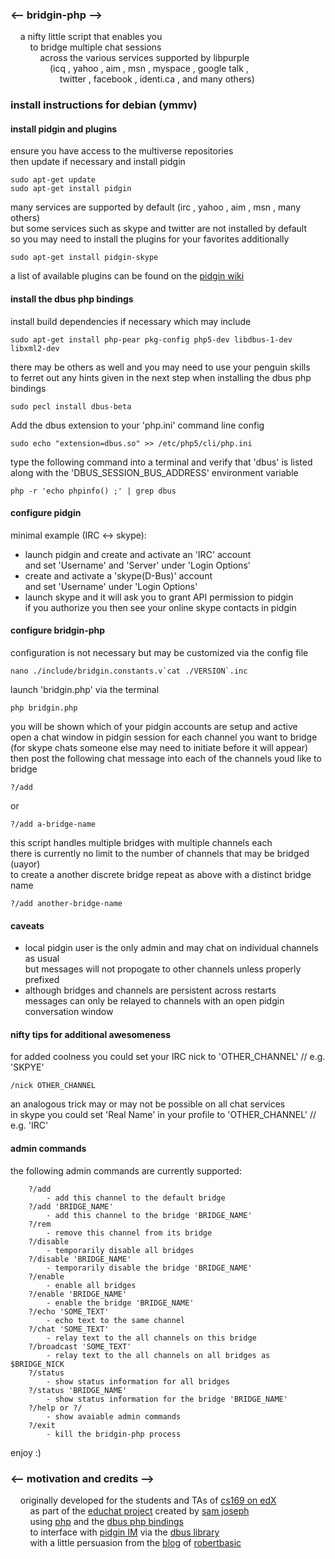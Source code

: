 ### <-- bridgin-php -->

&nbsp;&nbsp;&nbsp;&nbsp;a nifty little script that enables you  
&nbsp;&nbsp;&nbsp;&nbsp;&nbsp;&nbsp;&nbsp;&nbsp;to bridge multiple chat sessions  
&nbsp;&nbsp;&nbsp;&nbsp;&nbsp;&nbsp;&nbsp;&nbsp;&nbsp;&nbsp;&nbsp;&nbsp;across the various services supported by libpurple  
&nbsp;&nbsp;&nbsp;&nbsp;&nbsp;&nbsp;&nbsp;&nbsp;&nbsp;&nbsp;&nbsp;&nbsp;&nbsp;&nbsp;&nbsp;&nbsp;(icq , yahoo , aim , msn , myspace , google talk ,  
&nbsp;&nbsp;&nbsp;&nbsp;&nbsp;&nbsp;&nbsp;&nbsp;&nbsp;&nbsp;&nbsp;&nbsp;&nbsp;&nbsp;&nbsp;&nbsp;&nbsp;&nbsp;&nbsp;&nbsp;twitter , facebook , identi.ca , and many others)  

  
### install instructions for debian (ymmv)
  
  
#### install pidgin and plugins

ensure you have access to the multiverse repositories  
then update if necessary and install pidgin

    sudo apt-get update
    sudo apt-get install pidgin

many services are supported by default (irc , yahoo , aim , msn , many others)  
but some services such as skype and twitter are not installed by default  
so you may need to install the plugins for your favorites additionally

    sudo apt-get install pidgin-skype

a list of available plugins can be found on the [pidgin wiki](https://developer.pidgin.im/wiki/ThirdPartyPlugins)  
  
  
#### install the dbus php bindings

install build dependencies if necessary which may include

    sudo apt-get install php-pear pkg-config php5-dev libdbus-1-dev libxml2-dev

there may be others as well and you may need to use your penguin skills  
to ferret out any hints given in the next step when installing the dbus php bindings

    sudo pecl install dbus-beta

Add the dbus extension to your 'php.ini' command line config

    sudo echo "extension=dbus.so" >> /etc/php5/cli/php.ini

type the following command into a terminal and verify that 'dbus' is listed  
along with the 'DBUS_SESSION_BUS_ADDRESS' environment variable

    php -r 'echo phpinfo() ;' | grep dbus
  
  
#### configure pidgin

minimal example (IRC <-> skype):
* launch pidgin and create and activate an 'IRC' account  
and set 'Username' and 'Server' under 'Login Options'  
* create and activate a 'skype(D-Bus)' account  
and set 'Username' under 'Login Options'  
* launch skype and it will ask you to grant API permission to pidgin  
if you authorize you then see your online skype contacts in pidgin
  
  
#### configure bridgin-php

configuration is not necessary but may be customized via the config file

    nano ./include/bridgin.constants.v`cat ./VERSION`.inc

launch 'bridgin.php' via the terminal

    php bridgin.php

you will be shown which of your pidgin accounts are setup and active  
open a chat window in pidgin session for each channel you want to bridge  
(for skype chats someone else may need to initiate before it will appear)  
then post the following chat message into each of the channels youd like to bridge

    ?/add
or

    ?/add a-bridge-name

this script handles multiple bridges with multiple channels each  
there is currently no limit to the number of channels that may be bridged (uayor)  
to create a another discrete bridge repeat as above with a distinct bridge name

    ?/add another-bridge-name
  
  
#### caveats

* local pidgin user is the only admin and may chat on individual channels as usual  
but messages will not propogate to other channels unless properly prefixed
* although bridges and channels are persistent across restarts  
messages can only be relayed to channels with an open pidgin conversation window
  
  
#### nifty tips for additional awesomeness

for added coolness you could set your IRC nick to 'OTHER_CHANNEL' // e.g. 'SKPYE'

    /nick OTHER_CHANNEL

an analogous trick may or may not be possible on all chat services  
in skype you could set 'Real Name' in your profile to 'OTHER_CHANNEL' // e.g. 'IRC'
  
  
#### admin commands

the following admin commands are currently supported:
```
    ?/add
        - add this channel to the default bridge
    ?/add 'BRIDGE_NAME'
        - add this channel to the bridge 'BRIDGE_NAME'
    ?/rem
        - remove this channel from its bridge
    ?/disable
        - temporarily disable all bridges
    ?/disable 'BRIDGE_NAME'
        - temporarily disable the bridge 'BRIDGE_NAME'
    ?/enable
        - enable all bridges
    ?/enable 'BRIDGE_NAME'
        - enable the bridge 'BRIDGE_NAME'
    ?/echo 'SOME_TEXT'
        - echo text to the same channel
    ?/chat 'SOME_TEXT'
        - relay text to the all channels on this bridge
    ?/broadcast 'SOME_TEXT'
        - relay text to the all channels on all bridges as $BRIDGE_NICK
    ?/status
        - show status information for all bridges
    ?/status 'BRIDGE_NAME'
        - show status information for the bridge 'BRIDGE_NAME'
    ?/help or ?/
        - show avaiable admin commands
    ?/exit
        - kill the bridgin-php process
```

enjoy :)  


### <-- motivation and credits -->  
&nbsp;&nbsp;&nbsp;&nbsp;originally developed for the students and TAs of [cs169 on edX](https://www.edx.org/course-list/uc%20berkeleyx/computer%20science/allcourses)  
&nbsp;&nbsp;&nbsp;&nbsp;&nbsp;&nbsp;&nbsp;&nbsp;as part of the [educhat project](https://sites.google.com/site/saasellsprojects/projects/educhat) created by [sam joseph](https://github.com/tansaku)  
&nbsp;&nbsp;&nbsp;&nbsp;&nbsp;&nbsp;&nbsp;&nbsp;using [php](http://php.net/) and the [dbus php bindings](http://pecl.php.net/package/DBus)  
&nbsp;&nbsp;&nbsp;&nbsp;&nbsp;&nbsp;&nbsp;&nbsp;to interface with [pidgin IM](http://pidgin.im/) via the [dbus library](http://www.freedesktop.org/wiki/Software/dbus/)   
&nbsp;&nbsp;&nbsp;&nbsp;&nbsp;&nbsp;&nbsp;&nbsp;with a little persuasion from the [blog](http://robertbasic.com/blog/communicating-with-pidgin-from-php-via-d-bus/) of [robertbasic](https://github.com/robertbasic)  
